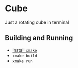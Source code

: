 # Cube
Just a rotating cube in terminal

## Building and Running
* [Install ``xmake``](https://xmake.io/#/getting_started?id=installation)
* ``xmake build``
* ``xmake run``
